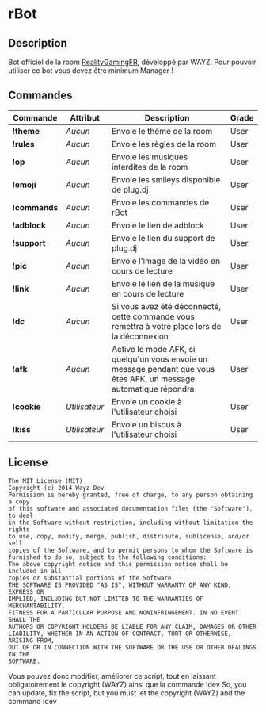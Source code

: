 rBot
====

Description
----

Bot officiel de la room [RealityGamingFR](https://plug.dj/realitygamingfr), développé par WAYZ. Pour pouvoir utiliser ce bot vous devez être minimum Manager !

Commandes
----

Commande          | Attribut          | Description | Grade
----------------- | ----------------- | ----------- | ------
__!theme__ | _Aucun_ | Envoie le thème de la room | User
__!rules__ | _Aucun_ | Envoie les règles de la room | User
__!op__ | _Aucun_ | Envoie les musiques interdites de la room | User
__!emoji__ | _Aucun_ | Envoie les smileys disponible de plug.dj | User
__!commands__ | _Aucun_ | Envoie les commandes de rBot | User
__!adblock__ | _Aucun_ | Envoie le lien de adblock | User
__!support__| _Aucun_ | Envoie le lien du support de plug.dj | User
__!pic__ | _Aucun_ | Envoie l'image de la vidéo en cours de lecture | User
__!link__ | _Aucun_ | Envoie le lien de la musique en cours de lecture | User
__!dc__ | _Aucun_ | Si vous avez été déconnecté, cette commande vous remettra à votre place lors de la déconnexion | User
__!afk__ | _Aucun_ | Active le mode AFK, si quelqu'un vous envoie un message pendant que vous êtes AFK, un message automatique répondra | User
__!cookie__ | _Utilisateur_ | Envoie un cookie à l'utilisateur choisi | User
__!kiss__ | _Utilisateur_ | Envoie un bisous à l'utilisateur choisi | User

License
----

```
The MIT License (MIT)
Copyright (c) 2014 Wayz Dev
Permission is hereby granted, free of charge, to any person obtaining a copy
of this software and associated documentation files (the "Software"), to deal
in the Software without restriction, including without limitation the rights
to use, copy, modify, merge, publish, distribute, sublicense, and/or sell
copies of the Software, and to permit persons to whom the Software is
furnished to do so, subject to the following conditions:
The above copyright notice and this permission notice shall be included in all
copies or substantial portions of the Software.
THE SOFTWARE IS PROVIDED "AS IS", WITHOUT WARRANTY OF ANY KIND, EXPRESS OR
IMPLIED, INCLUDING BUT NOT LIMITED TO THE WARRANTIES OF MERCHANTABILITY,
FITNESS FOR A PARTICULAR PURPOSE AND NONINFRINGEMENT. IN NO EVENT SHALL THE
AUTHORS OR COPYRIGHT HOLDERS BE LIABLE FOR ANY CLAIM, DAMAGES OR OTHER
LIABILITY, WHETHER IN AN ACTION OF CONTRACT, TORT OR OTHERWISE, ARISING FROM,
OUT OF OR IN CONNECTION WITH THE SOFTWARE OR THE USE OR OTHER DEALINGS IN THE
SOFTWARE.
```

Vous pouvez donc modifier, améliorer ce script, tout en laissant obligatoirement le copyright (WAYZ) ainsi que la commande !dev
So, you can update, fix the script, but you must let the copyright (WAYZ) and the command !dev

